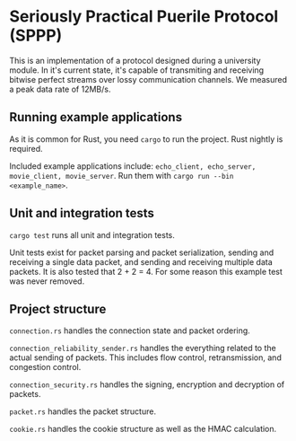 # Seriously Practical Puerile Protocol (SPPP)

This is an implementation of a protocol designed during a university module.
In it's current state, it's capable of transmiting and receiving bitwise perfect streams over lossy communication channels. We measured a peak data rate of 12MB/s.

## Running example applications

As it is common for Rust, you need `cargo` to run the project.
Rust nightly is required.

Included example applications include: `echo_client, echo_server, movie_client, movie_server`.
Run them with `cargo run --bin <example_name>`.

## Unit and integration tests

`cargo test` runs all unit and integration tests.

Unit tests exist for packet parsing and packet serialization,
sending and receiving a single data packet,
and sending and receiving multiple data packets.
It is also tested that 2 + 2 = 4. For some reason this example test was never removed.

## Project structure

`connection.rs` handles the connection state and packet ordering.


`connection_reliability_sender.rs` handles the everything related to the
actual sending of packets.
This includes flow control, retransmission, and congestion control.


`connection_security.rs` handles the signing, encryption and decryption of packets.


`packet.rs` handles the packet structure.

`cookie.rs` handles the cookie structure as well as the HMAC calculation.
